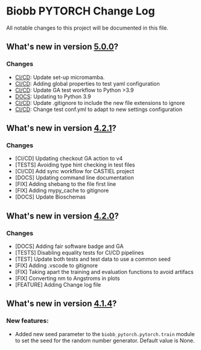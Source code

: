 # Biobb PYTORCH Change Log

All notable changes to this project will be documented in this file.

## What's new in version [5.0.0](https://github.com/bioexcel/biobb_pytorch/releases/tag/v5.0.0)?

### Changes

* [CI/CD](linting_and_testing.yml): Update set-up micromamba.
* [CI/CD](conf.yml): Adding global properties to test yaml configuration
* [CI/CD](linting_and_testing.yaml): Update GA test workflow to Python >3.9
* [DOCS](.readthedocs.yaml): Updating to Python 3.9
* [CI/CD](GITIGNORE): Update .gitignore to include the new file extensions to ignore
* [CI/CD](conf.yml): Change test conf.yml to adapt to new settings configuration

## What's new in version [4.2.1](https://github.com/bioexcel/biobb_pytorch/releases/tag/v5.0.0)?

### Changes

* [CI/CD] Updating checkout GA action to v4
* [TESTS] Avoiding type hint checking in test files
* [CI/CD] Add sync workflow for CASTIEL project
* [DOCS] Updating command line documentation
* [FIX] Adding shebang to the file first line
* [FIX] Adding mypy_cache to gitignore
* [DOCS] Update Bioschemas

## What's new in version [4.2.0](https://github.com/bioexcel/biobb_pytorch/releases/tag/v4.2.0)?

### Changes

* [DOCS] Adding fair software badge and GA
* [TESTS] Disabling equality tests for CI/CD pipelines
* [TEST] Update both tests and test data to use a common seed
* [FIX] Adding .vscode to gitignore
* [FIX] Taking apart the training and evaluation functions to avoid artifacs
* [FIX] Converting nm to Angstroms in plots
* [FEATURE] Adding Change log file

## What's new in version [4.1.4](https://github.com/bioexcel/biobb_pytorch/releases/tag/v4.1.3)?

### New features:

- Added new seed parameter to the `biobb_pytorch.pytorch.train` module to set the seed for the random number generator. Default value is None.

